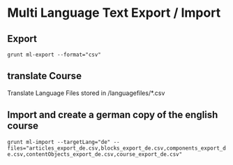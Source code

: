 # Multi Language Text Export / Import

## Export
`grunt ml-export --format="csv"`

## translate Course
Translate Language Files stored in /languagefiles/*.csv

## Import and create a german copy of the english course
`grunt ml-import --targetLang="de" --files="articles_export_de.csv,blocks_export_de.csv,components_export_de.csv,contentObjects_export_de.csv,course_export_de.csv"`